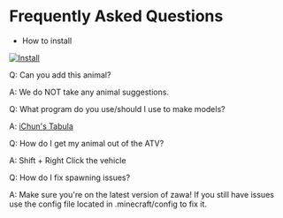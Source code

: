# Frequently Asked Questions
* How to install

[![Install](http://img.youtube.com/vi/qFdtD9AxQUM/0.jpg)](http://www.youtube.com/watch?v=qFdtD9AxQUM)


Q: Can you add this animal?

A: We do NOT take any animal suggestions.

Q: What program do you use/should I use to make models?

A: [iChun's Tabula](https://minecraft.curseforge.com/projects/tabula-minecraft-modeler)

Q: How do I get my animal out of the ATV?

A: Shift + Right Click the vehicle

Q: How do I fix spawning issues?

A: Make sure you're on the latest version of zawa! If you still have issues use the config file located in .minecraft/config to fix it.
